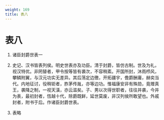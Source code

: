```yaml
---
weight: 169
title: 表八
---
```


# 表八

1. <span id="表八-1"></span>
诸臣封爵世表一

2. <span id="表八-2"></span>
史记、汉书皆表列侯。明史世表亦及功臣。清于封爵，皆仿古制。世及为礼，视汉特优。非罔替者，甲令按等皆有袭次，不容稍紊。开国所封，沐雨栉风，攀鳞附翼，与汉元功实无差异。其后荡定边徼，开拓疆宇，儋爵酬庸，赫奕当代。内地征讨，役稍钜者，胙茅传胤，亦等边功。惟福康安非有殊勋，竟赠真王，袭降之制，一视天潢，亦云滥矣。子、男以次得世职者，往往并袭，今并为表，最初封者，恆越十代，除爵既鲜，延世莫废，非汉列侯所敢望也。外戚封者，附书于后。作诸臣封爵世表。

3. <span id="表八-3"></span>
表略
